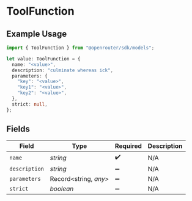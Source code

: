 # ToolFunction

## Example Usage

```typescript
import { ToolFunction } from "@openrouter/sdk/models";

let value: ToolFunction = {
  name: "<value>",
  description: "culminate whereas ick",
  parameters: {
    "key": "<value>",
    "key1": "<value>",
    "key2": "<value>",
  },
  strict: null,
};
```

## Fields

| Field                 | Type                  | Required              | Description           |
| --------------------- | --------------------- | --------------------- | --------------------- |
| `name`                | *string*              | :heavy_check_mark:    | N/A                   |
| `description`         | *string*              | :heavy_minus_sign:    | N/A                   |
| `parameters`          | Record<string, *any*> | :heavy_minus_sign:    | N/A                   |
| `strict`              | *boolean*             | :heavy_minus_sign:    | N/A                   |